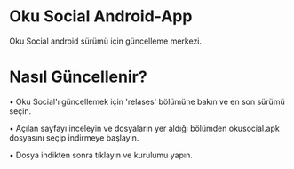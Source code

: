 # Oku Social Android-App
Oku Social android sürümü için güncelleme merkezi.

# Nasıl Güncellenir?
• Oku Social'ı güncellemek için 'relases' bölümüne bakın ve en son sürümü seçin.

• Açılan sayfayı inceleyin ve dosyaların yer aldığı bölümden okusocial.apk dosyasını seçip indirmeye başlayın.

• Dosya indikten sonra tıklayın ve kurulumu yapın.
